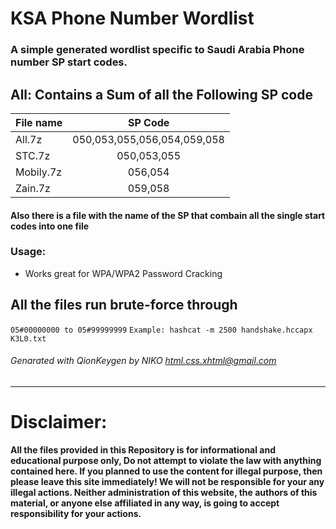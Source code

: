 # KSA Phone Number Wordlist
### A simple generated wordlist specific to Saudi Arabia Phone number SP start codes.
## All: Contains a Sum of all the Following SP code
| File name     | SP Code       |
| ------------- |:-------------:|
| All.7z        | 050,053,055,056,054,059,058 |
| STC.7z        | 050,053,055       |
| Mobily.7z        | 056,054       |
| Zain.7z          | 059,058       |
#### Also there is a file with the name of the SP that combain all the single start codes into one file
### Usage: 
* Works great for WPA/WPA2 Password Cracking
## All the files run brute-force through 
```05#00000000 to 05#99999999```
```Example: hashcat -m 2500 handshake.hccapx K3L0.txt```
###### Genarated with QionKeygen by NIKO html.css.xhtml@gmail.com 


------------------------------------------------------------------------------------------------------
# Disclaimer:

**All the files provided in this Repository is for informational and educational purpose only,
Do not attempt to violate the law with anything contained here. If you planned to use the content for illegal purpose, then please leave this site immediately! We will not be responsible for your any illegal actions. Neither administration of this website, the authors of this material, or anyone else affiliated in any way, is going to accept responsibility for your actions.**

